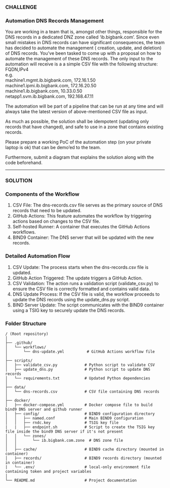 ### CHALLENGE ###
### Automation DNS Records Management ###

You are working in a team that is, amongst other things, responsible for the DNS records in a dedicated DNZ zone called ‘ib.bigbank.com’.
Since even small mistakes in DNS records can have significant consequences, the team has decided to automate the management ( creation, update, and deletion) of DNS records.
You’ve been tasked to come up with a proposal on how to automate the management of these DNS records. The only input to the automation will receive is a a simple CSV file with the following structure:
FQDN,IPv4 </br>
e.g.</br>
machine1.mgmt.ib.bigbank.com, 172.16.1.50</br>
machine1.ipmi.ib.bigbank.com, 172.16.20.50</br>
machine1.ib.bigbank.com, 10.33.0.50</br>
netapp1.svm.ib.bigbank.com, 192.168.47.11</br>

The automation will be part of a pipeline that can be run at any time and will always take the latest version of above-mentioned CSV file as input.

As much as possible, the solution shall be idempotent (updating only records that have changed), and safe to use in a zone that contains existing records.

Please prepare a working PoC of the automation step (on your private laptop is ok) that can be demo’ed to the team.

Furthermore, submit a diagram that explains the solution along with the code beforehand.

---------------------

### SOLUTION ###
### Components of the Workflow ###
1. CSV File: The dns-records.csv file serves as the primary source of DNS records that need to be updated.
2. GitHub Actions: This feature automates the workflow by triggering actions based on changes to the CSV file.
3. Self-hosted Runner: A container that executes the GitHub Actions workflows.
4. BIND9 Container: The DNS server that will be updated with the new records.

### Detailed Automation Flow ###
1. CSV Update: The process starts when the dns-records.csv file is updated.
2. GitHub Action Triggered: The update triggers a GitHub Action.
3. CSV Validation: The action runs a validation script (validate_csv.py) to ensure the CSV file is correctly formatted and contains valid data.
4. DNS Update Process: If the CSV file is valid, the workflow proceeds to update the DNS records using the update_dns.py script.
5. BIND Server Update: The script communicates with the BIND9 container using a TSIG key to securely update the DNS records.

### Folder Structure ###
```
/ (Root repository)
│
├── .github/
│   └── workflows/
│       └── dns-update.yml          # GitHub Actions workflow file
│
├── scripts/
│   ├── validate_csv.py            # Python script to validate CSV
│   ├── update_dns.py              # Python script to update DNS records
│   └── requirements.txt           # Updated Python dependencies
│
├── data/
│   └── dns-records.csv            # CSV file containing DNS records
│
├── docker/
│   ├── docker-compose.yml         # Docker compose file to build bind9 DNS server and github runner
│   ├── config/                    # BIND9 configuration directory
│   │   ├── named.conf             # Main BIND9 configuration
│   │   ├── rndc.key               # TSIG key file
|   |   ├── endpoint.sh            # Script to create the TSIG key file inside the bind9 DNS server if it's not present 
│   │   └── zones/
│   │       └── ib.bigbank.com.zone  # DNS zone file
│   │
│   ├── cache/                     # BIND9 cache directory (mounted in container)
│   ├── records/                   # BIND9 records directory (mounted in container)
|   └── .env/                      # local-only environment file containing token and project variables
│
└── README.md                      # Project documentation  
```

